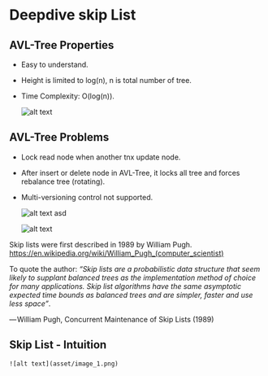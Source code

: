 # Deepdive skip List
## AVL-Tree Properties
 - Easy to understand.
 - Height is limited to log(n), n is total number of tree.
 - Time Complexity: O(log(n)).

    ![alt text](asset/image.png)

## AVL-Tree Problems

 - Lock read node when another tnx update node.
 - After insert or delete node in AVL-Tree, it locks all tree and forces rebalance tree (rotating). 
 - Multi-versioning control not supported.

    ![alt text](asset/image.png)
    asd




    ![alt text](asset/image_1.png)


Skip lists were first described in 1989 by William Pugh.
https://en.wikipedia.org/wiki/William_Pugh_(computer_scientist)

To quote the author:
    <em>“Skip lists are a probabilistic data structure that seem likely to supplant balanced trees as the implementation method of choice for many applications. Skip list algorithms have the same asymptotic expected time bounds as balanced trees and are simpler, faster and use less space”</em>.

— William Pugh, Concurrent Maintenance of Skip Lists (1989)
    

## Skip List - Intuition

    ![alt text](asset/image_1.png)


